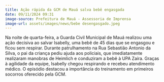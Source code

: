 ```yaml
---
title: Ação rápida da GCM de Mauá salva bebê engasgada
date: 09/11/2024 09:31
image-source: Prefeitura de Mauá - Assessoria de Imprensa
image-url: assets/images/news/bebe desengasgado.jpeg
---
```


Na noite de quarta-feira, a Guarda Civil Municipal de Mauá realizou uma ação decisiva ao salvar Isabelly, uma bebê de 45 dias que se engasgou e ficou sem respirar. Durante patrulhamento na Rua Sebastião Antonio da Silva, o pai da criança pediu ajuda aos policiais, que imediatamente realizaram manobras de Heimlich e conduziram a bebê à UPA Zaíra. Graças à agilidade da equipe, Isabelly chegou respirando e recebeu atendimento médico. O episódio destacou a importância do treinamento em primeiros socorros oferecido pela GCM.